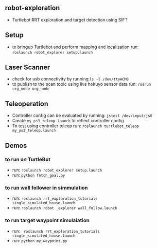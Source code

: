 ## robot-exploration
- Turtlebot RRT exploration and target detection using SIFT

## Setup
- to bringup Turtlebot and perform mapping and localization run: ```roslaunch robot_explorer setup.launch```

## Laser Scanner
- check for usb connectivity by running:```ls -l /dev/ttyACM0```
- to publish to the scan topic using live hokuyo sensor data run: ```rosrun urg_node urg_node```

## Teleoperation
- Controller config can be evaluated by running: ```jstest /dev/input/js0```
- Create ```my_ps3_teleop.launch``` to reflect controller config
- To test using controller teleop run: ```roslaunch turtlebot_teleop my_ps3_teleop.launch```


## Demos

### to run on TurtleBot
- run: ```roslaunch robot_explorer setup.launch```
- run: ```python fetch_goal.py```

### to run wall follower in simmulation
 - run: ```roslaunch rrt_exploration_tutorials single_simulated_house.launch```
 - run: ```roslaunch robot _explorer wall_follow.launch```

### to run target waypoint simulalation
- run: ``` roslaunch rrt_exploration_tutorials single_simulated_house.launch```
- run: ``` python my_waypoint.py ```



